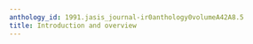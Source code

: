 ```yaml
---
anthology_id: 1991.jasis_journal-ir0anthology0volumeA42A8.5
title: Introduction and overview
---
```

